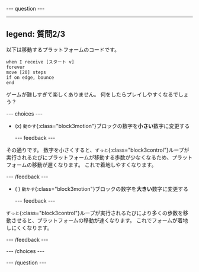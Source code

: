 
--- question ---

---
legend: 質問2/3
---

以下は移動するプラットフォームのコードです。

```blocks3
when I receive [スタート v]
forever
move [20] steps
if on edge, bounce
end
```

ゲームが難しすぎて楽しくありません。 何をしたらプレイしやすくなるでしょう？

--- choices ---

- (x) `動かす`{:class="block3motion"}ブロックの数字を**小さい**数字に変更する

  --- feedback ---

その通りです。 数字を小さくすると、`ずっと`{:class="block3control"}ループが実行されるたびにプラットフォームが移動する歩数が少なくなるため、プラットフォームの移動が遅くなります。 これで着地しやすくなります。

  --- /feedback ---

- ( ) `動かす`{:class="block3motion"}ブロックの数字を**大きい**数字に変更する

  --- feedback ---

`ずっと`{:class="block3control"}ループが実行されるたびにより多くの歩数を移動させると、プラットフォームの移動が速くなります。 これでフォームが着地しにくくなります。

  --- /feedback ---

--- /choices ---

--- /question ---
